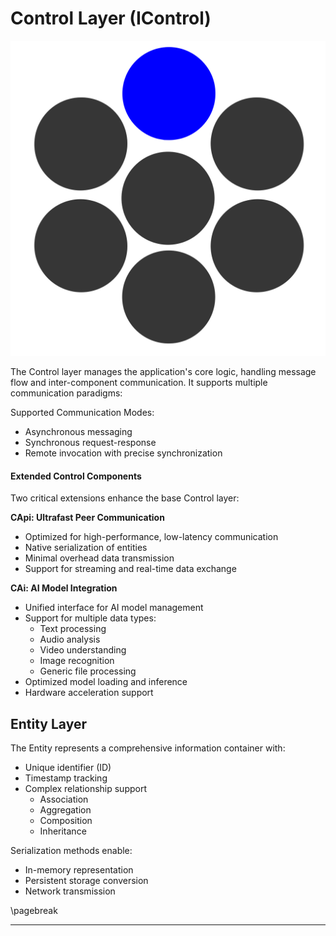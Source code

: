 # Control Layer (IControl)

![evo_control](data/evo_control.svg)

The Control layer manages the application's core logic, handling message flow and inter-component communication. It supports multiple communication paradigms:

Supported Communication Modes:
- Asynchronous messaging
- Synchronous request-response
- Remote invocation with precise synchronization

#### Extended Control Components

Two critical extensions enhance the base Control layer:

**CApi: Ultrafast Peer Communication**
- Optimized for high-performance, low-latency communication
- Native serialization of entities
- Minimal overhead data transmission
- Support for streaming and real-time data exchange

**CAi: AI Model Integration**
- Unified interface for AI model management
- Support for multiple data types:
    - Text processing
    - Audio analysis
    - Video understanding
    - Image recognition
    - Generic file processing
- Optimized model loading and inference
- Hardware acceleration support

## Entity Layer

The Entity represents a comprehensive information container with:
- Unique identifier (ID)
- Timestamp tracking
- Complex relationship support
    - Association
    - Aggregation
    - Composition
    - Inheritance

Serialization methods enable:
- In-memory representation
- Persistent storage conversion
- Network transmission

\pagebreak

---

